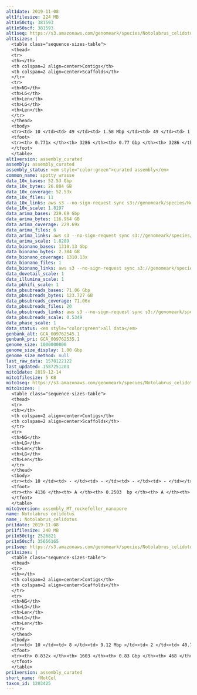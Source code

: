```yaml
---
alt1date: 2019-11-08
alt1filesize: 224 MB
alt1n50ctg: 381593
alt1n50scf: 381593
alt1seq: https://s3.amazonaws.com/genomeark/species/Notolabrus_celidotus/fNotCel1/assembly_curated/fNotCel1.alt.cur.20191108.fasta.gz
alt1sizes: |
  <table class="sequence-sizes-table">
  <thead>
  <tr>
  <th></th>
  <th colspan=2 align=center>Contigs</th>
  <th colspan=2 align=center>Scaffolds</th>
  </tr>
  <tr>
  <th>NG</th>
  <th>LG</th>
  <th>Len</th>
  <th>LG</th>
  <th>Len</th>
  </tr>
  </thead>
  <tbody>
  <tr><td> 10 </td><td> 49 </td><td> 1.58 Mbp </td><td> 49 </td><td> 1.58 Mbp </td></tr>  <tr><td> 20 </td><td> 128 </td><td> 1.07 Mbp </td><td> 128 </td><td> 1.07 Mbp </td></tr>  <tr><td> 30 </td><td> 238 </td><td> 0.77 Mbp </td><td> 238 </td><td> 0.77 Mbp </td></tr>  <tr><td> 40 </td><td> 395 </td><td> 0.55 Mbp </td><td> 395 </td><td> 0.55 Mbp </td></tr>  <tr style="background-color:#cccccc;"><td> 50 </td><td> 612 </td><td> 0.38 Mbp </td><td> 612 </td><td> 0.38 Mbp </td></tr>  <tr><td> 60 </td><td> 947 </td><td> 0.23 Mbp </td><td> 947 </td><td> 0.23 Mbp </td></tr>  <tr><td> 70 </td><td> 1604 </td><td> 96.40 Kbp </td><td> 1604 </td><td> 96.40 Kbp </td></tr>  <tr><td> 80 </td><td> - </td><td> - </td><td> - </td><td> - </td></tr>  <tr><td> 90 </td><td> - </td><td> - </td><td> - </td><td> - </td></tr>  <tr><td> 100 </td><td> - </td><td> - </td><td> - </td><td> - </td></tr>  </tbody>
  <tfoot>
  <tr><th> 0.771x </th><th> 3286 </th><th> 0.77 Gbp </th><th> 3286 </th><th> 0.77 Gbp </th></tr>
  </tfoot>
  </table>
alt1version: assembly_curated
assembly: assembly_curated
assembly_status: <em style="color:green">curated assembly</em>
common_name: spotty wrasse
data_10x_bases: 52.53 Gbp
data_10x_bytes: 26.884 GB
data_10x_coverage: 52.53x
data_10x_files: 11
data_10x_links: aws s3 --no-sign-request sync s3://genomeark/species/Notolabrus_celidotus/fNotCel1/genomic_data/10x/ .<br>
data_10x_scale: 1.8197
data_arima_bases: 229.69 Gbp
data_arima_bytes: 116.964 GB
data_arima_coverage: 229.69x
data_arima_files: 6
data_arima_links: aws s3 --no-sign-request sync s3://genomeark/species/Notolabrus_celidotus/fNotCel1/genomic_data/arima/ .<br>
data_arima_scale: 1.8289
data_bionano_bases: 1310.13 Gbp
data_bionano_bytes: 2.384 GB
data_bionano_coverage: 1310.13x
data_bionano_files: 1
data_bionano_links: aws s3 --no-sign-request sync s3://genomeark/species/Notolabrus_celidotus/fNotCel1/genomic_data/bionano/ .<br>
data_dovetail_scale: 1
data_illumina_scale: 1
data_pbhifi_scale: 1
data_pbsubreads_bases: 71.06 Gbp
data_pbsubreads_bytes: 123.727 GB
data_pbsubreads_coverage: 71.06x
data_pbsubreads_files: 20
data_pbsubreads_links: aws s3 --no-sign-request sync s3://genomeark/species/Notolabrus_celidotus/fNotCel1/genomic_data/pacbio/ . --exclude "*ccs.bam*"<br>
data_pbsubreads_scale: 0.5349
data_phase_scale: 1
data_status: <em style="color:green">all data</em>
genbank_alt: GCA_009762545.1
genbank_pri: GCA_009762535.1
genome_size: 1000000000
genome_size_display: 1.00 Gbp
genome_size_method: null
last_raw_data: 1570122122
last_updated: 1587251203
mito1date: 2019-12-14
mito1filesize: 5 KB
mito1seq: https://s3.amazonaws.com/genomeark/species/Notolabrus_celidotus/fNotCel1/assembly_MT_rockefeller_nanopore/fNotCel1.MT.20191214.fasta.gz
mito1sizes: |
  <table class="sequence-sizes-table">
  <thead>
  <tr>
  <th></th>
  <th colspan=2 align=center>Contigs</th>
  <th colspan=2 align=center>Scaffolds</th>
  </tr>
  <tr>
  <th>NG</th>
  <th>LG</th>
  <th>Len</th>
  <th>LG</th>
  <th>Len</th>
  </tr>
  </thead>
  <tbody>
  <tr><td> 10 </td><td> - </td><td> - </td><td> - </td><td> - </td></tr>  <tr><td> 20 </td><td> - </td><td> - </td><td> - </td><td> - </td></tr>  <tr><td> 30 </td><td> - </td><td> - </td><td> - </td><td> - </td></tr>  <tr><td> 40 </td><td> - </td><td> - </td><td> - </td><td> - </td></tr>  <tr style="background-color:#cccccc;"><td> 50 </td><td> - </td><td style="background-color:#ff8888;"> - </td><td> - </td><td style="background-color:#ff8888;"> - </td></tr>  <tr><td> 60 </td><td> - </td><td> - </td><td> - </td><td> - </td></tr>  <tr><td> 70 </td><td> - </td><td> - </td><td> - </td><td> - </td></tr>  <tr><td> 80 </td><td> - </td><td> - </td><td> - </td><td> - </td></tr>  <tr><td> 90 </td><td> - </td><td> - </td><td> - </td><td> - </td></tr>  <tr><td> 100 </td><td> - </td><td> - </td><td> - </td><td> - </td></tr>  </tbody>
  <tfoot>
  <tr><th> 4136 </th><th> A </th><th> 0.2503  bp </th><th> A </th><th> 0.2503  bp </th></tr>
  </tfoot>
  </table>
mito1version: assembly_MT_rockefeller_nanopore
name: Notolabrus celidotus
name_: Notolabrus_celidotus
pri1date: 2019-11-08
pri1filesize: 240 MB
pri1n50ctg: 2526821
pri1n50scf: 35656165
pri1seq: https://s3.amazonaws.com/genomeark/species/Notolabrus_celidotus/fNotCel1/assembly_curated/fNotCel1.pri.cur.20191108.fasta.gz
pri1sizes: |
  <table class="sequence-sizes-table">
  <thead>
  <tr>
  <th></th>
  <th colspan=2 align=center>Contigs</th>
  <th colspan=2 align=center>Scaffolds</th>
  </tr>
  <tr>
  <th>NG</th>
  <th>LG</th>
  <th>Len</th>
  <th>LG</th>
  <th>Len</th>
  </tr>
  </thead>
  <tbody>
  <tr><td> 10 </td><td> 8 </td><td> 9.12 Mbp </td><td> 2 </td><td> 40.77 Mbp </td></tr>  <tr><td> 20 </td><td> 20 </td><td> 6.85 Mbp </td><td> 4 </td><td> 39.65 Mbp </td></tr>  <tr><td> 30 </td><td> 37 </td><td> 5.48 Mbp </td><td> 7 </td><td> 38.34 Mbp </td></tr>  <tr><td> 40 </td><td> 59 </td><td> 4.04 Mbp </td><td> 10 </td><td> 37.09 Mbp </td></tr>  <tr style="background-color:#cccccc;"><td> 50 </td><td> 89 </td><td style="background-color:#88ff88;"> 2.53 Mbp </td><td> 12 </td><td style="background-color:#88ff88;"> 35.66 Mbp </td></tr>  <tr><td> 60 </td><td> 138 </td><td> 1.63 Mbp </td><td> 15 </td><td> 32.41 Mbp </td></tr>  <tr><td> 70 </td><td> 230 </td><td> 0.72 Mbp </td><td> 19 </td><td> 29.53 Mbp </td></tr>  <tr><td> 80 </td><td> 632 </td><td> 95.27 Kbp </td><td> 22 </td><td> 26.92 Mbp </td></tr>  <tr><td> 90 </td><td> - </td><td> - </td><td> - </td><td> - </td></tr>  <tr><td> 100 </td><td> - </td><td> - </td><td> - </td><td> - </td></tr>  </tbody>
  <tfoot>
  <tr><th> 0.832x </th><th> 1603 </th><th> 0.83 Gbp </th><th> 468 </th><th> 0.85 Gbp </th></tr>
  </tfoot>
  </table>
pri1version: assembly_curated
short_name: fNotCel
taxon_id: 1203425
---
```

